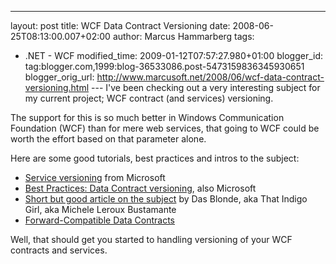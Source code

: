 ---
layout: post
title: WCF Data Contract Versioning
date: 2008-06-25T08:13:00.007+02:00
author: Marcus Hammarberg
tags:
  - .NET -
WCF
modified_time: 2009-01-12T07:57:27.980+01:00
blogger_id: tag:blogger.com,1999:blog-36533086.post-5473159836345930651
blogger_orig_url: http://www.marcusoft.net/2008/06/wcf-data-contract-versioning.html ---
I've been checking out a very interesting subject for my current
project; WCF contract (and services) versioning.

The support for this is so much better in Windows Communication
Foundation (WCF) than for mere web services, that
going to WCF could be worth the effort based
on that parameter alone.

Here are some good tutorials, best practices and intros to the
subject:

-   [Service versioning](http://msdn.microsoft.com/en-us/library/ms731060.aspx)
    from Microsoft
-   [Best Practices: Data Contract versioning](http://msdn.microsoft.com/en-us/library/ms733832.aspx),
    also Microsoft
-   [Short but good article on the
    subject](http://www.dasblonde.net/PermaLink,guid,a0b48932-4b7d-4d7b-9886-e7d0764d8908.aspx)
    by Das Blonde, aka That Indigo Girl, aka
    Michele Leroux <span
    id="SPELLING_ERROR_9" class="blsp-spelling-error">Bustamante
-   [Forward-Compatible Data
    Contracts](http://msdn.microsoft.com/en-us/library/ms731083.aspx)

Well, that should get you started to handling versioning of
your <span id="SPELLING_ERROR_11" class="blsp-spelling-error">WCF
contracts and services.
